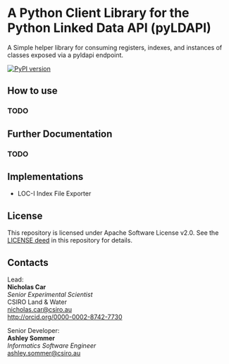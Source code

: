 # A Python Client Library for the Python Linked Data API (pyLDAPI)
A Simple helper library for consuming registers, indexes, and instances of classes exposed via a pyldapi endpoint.

[![PyPI version](https://badge.fury.io/py/pyldapi-client.svg)](https://badge.fury.io/py/pyldapi-client)

## How to use
### TODO

## Further Documentation
### TODO

## Implementations
- LOC-I Index File Exporter


## License
This repository is licensed under Apache Software License v2.0. See the [LICENSE deed](LICENSE.txt) in this repository for details.


## Contacts
Lead:  
**Nicholas Car**  
*Senior Experimental Scientist*  
CSIRO Land & Water  
<nicholas.car@csiro.au>  
<http://orcid.org/0000-0002-8742-7730>  

Senior Developer:  
**Ashley Sommer**  
*Informatics Software Engineer*  
<ashley.sommer@csiro.au>  
